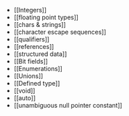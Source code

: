 - [[Integers]]
- [[floating point types]]
- [[chars & strings]]
- [[character escape sequences]]
- [[qualifiers]]
- [[references]]
- [[structured data]]
- [[Bit fields]]
- [[Enumerations]]
- [[Unions]]
- [[Defined type]]
- [[void]]
- [[auto]]
- [[unambiguous null pointer constant]]